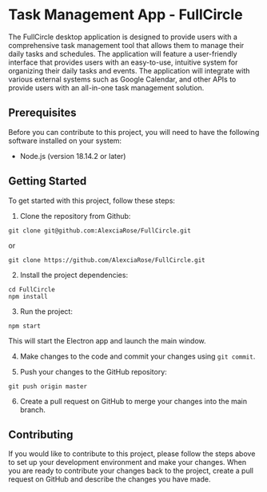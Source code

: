 # Task Management App - FullCircle

The FullCircle desktop application is designed to provide users with a comprehensive task management tool that allows them to manage their daily tasks and schedules. The application will feature a user-friendly interface that provides users with an easy-to-use, intuitive system for organizing their daily tasks and events. The application will integrate with various external systems such as Google Calendar, and other APIs to provide users with an all-in-one task management solution.

## Prerequisites

Before you can contribute to this project, you will need to have the following software installed on your system:
* Node.js (version 18.14.2 or later)


## Getting Started

To get started with this project, follow these steps:

1. Clone the repository from Github:
``` 
git clone git@github.com:AlexciaRose/FullCircle.git
```
or

```
git clone https://github.com/AlexciaRose/FullCircle.git
```

2. Install the project dependencies:

```
cd FullCircle
npm install
```

3. Run the project:

```
npm start
```

This will start the Electron app and launch the main window.

4. Make changes to the code and commit your changes using `git commit`.

5. Push your changes to the GitHub repository:

```
git push origin master
```

6. Create a pull request on GitHub to merge your changes into the main branch.


## Contributing

If you would like to contribute to this project, please follow the steps above to set up your development environment and make your changes. When you are ready to contribute your changes back to the project, create a pull request on GitHub and describe the changes you have made.
